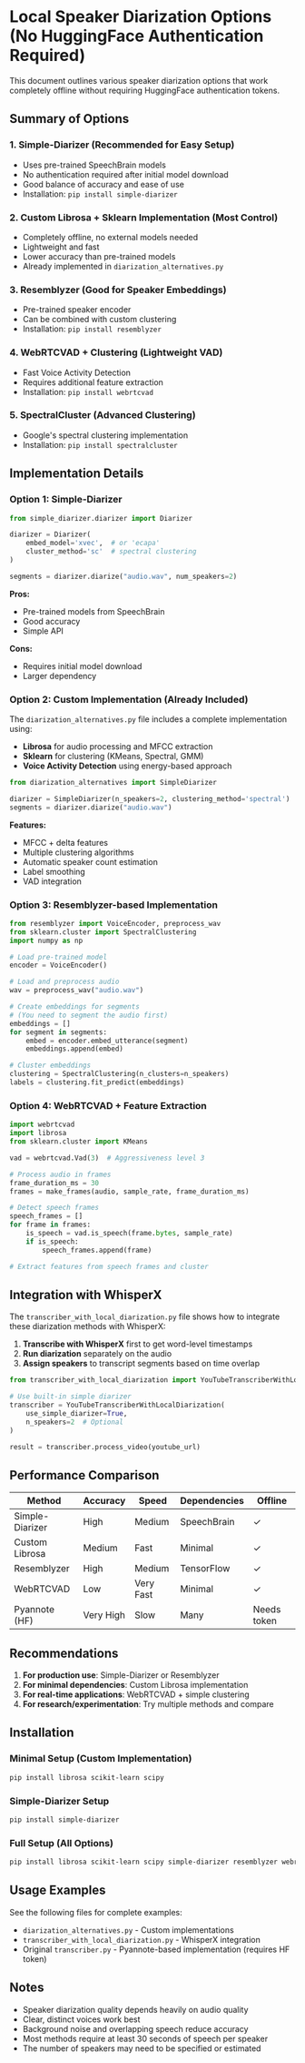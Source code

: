 # Local Speaker Diarization Options (No HuggingFace Authentication Required)

This document outlines various speaker diarization options that work completely offline without requiring HuggingFace authentication tokens.

## Summary of Options

### 1. **Simple-Diarizer** (Recommended for Easy Setup)
- Uses pre-trained SpeechBrain models
- No authentication required after initial model download
- Good balance of accuracy and ease of use
- Installation: `pip install simple-diarizer`

### 2. **Custom Librosa + Sklearn Implementation** (Most Control)
- Completely offline, no external models needed
- Lightweight and fast
- Lower accuracy than pre-trained models
- Already implemented in `diarization_alternatives.py`

### 3. **Resemblyzer** (Good for Speaker Embeddings)
- Pre-trained speaker encoder
- Can be combined with custom clustering
- Installation: `pip install resemblyzer`

### 4. **WebRTCVAD + Clustering** (Lightweight VAD)
- Fast Voice Activity Detection
- Requires additional feature extraction
- Installation: `pip install webrtcvad`

### 5. **SpectralCluster** (Advanced Clustering)
- Google's spectral clustering implementation
- Installation: `pip install spectralcluster`

## Implementation Details

### Option 1: Simple-Diarizer

```python
from simple_diarizer.diarizer import Diarizer

diarizer = Diarizer(
    embed_model='xvec',  # or 'ecapa' 
    cluster_method='sc'  # spectral clustering
)

segments = diarizer.diarize("audio.wav", num_speakers=2)
```

**Pros:**
- Pre-trained models from SpeechBrain
- Good accuracy
- Simple API

**Cons:**
- Requires initial model download
- Larger dependency

### Option 2: Custom Implementation (Already Included)

The `diarization_alternatives.py` file includes a complete implementation using:
- **Librosa** for audio processing and MFCC extraction
- **Sklearn** for clustering (KMeans, Spectral, GMM)
- **Voice Activity Detection** using energy-based approach

```python
from diarization_alternatives import SimpleDiarizer

diarizer = SimpleDiarizer(n_speakers=2, clustering_method='spectral')
segments = diarizer.diarize("audio.wav")
```

**Features:**
- MFCC + delta features
- Multiple clustering algorithms
- Automatic speaker count estimation
- Label smoothing
- VAD integration

### Option 3: Resemblyzer-based Implementation

```python
from resemblyzer import VoiceEncoder, preprocess_wav
from sklearn.cluster import SpectralClustering
import numpy as np

# Load pre-trained model
encoder = VoiceEncoder()

# Load and preprocess audio
wav = preprocess_wav("audio.wav")

# Create embeddings for segments
# (You need to segment the audio first)
embeddings = []
for segment in segments:
    embed = encoder.embed_utterance(segment)
    embeddings.append(embed)

# Cluster embeddings
clustering = SpectralClustering(n_clusters=n_speakers)
labels = clustering.fit_predict(embeddings)
```

### Option 4: WebRTCVAD + Feature Extraction

```python
import webrtcvad
import librosa
from sklearn.cluster import KMeans

vad = webrtcvad.Vad(3)  # Aggressiveness level 3

# Process audio in frames
frame_duration_ms = 30
frames = make_frames(audio, sample_rate, frame_duration_ms)

# Detect speech frames
speech_frames = []
for frame in frames:
    is_speech = vad.is_speech(frame.bytes, sample_rate)
    if is_speech:
        speech_frames.append(frame)

# Extract features from speech frames and cluster
```

## Integration with WhisperX

The `transcriber_with_local_diarization.py` file shows how to integrate these diarization methods with WhisperX:

1. **Transcribe with WhisperX** first to get word-level timestamps
2. **Run diarization** separately on the audio
3. **Assign speakers** to transcript segments based on time overlap

```python
from transcriber_with_local_diarization import YouTubeTranscriberWithLocalDiarization

# Use built-in simple diarizer
transcriber = YouTubeTranscriberWithLocalDiarization(
    use_simple_diarizer=True,
    n_speakers=2  # Optional
)

result = transcriber.process_video(youtube_url)
```

## Performance Comparison

| Method | Accuracy | Speed | Dependencies | Offline |
|--------|----------|-------|--------------|---------|
| Simple-Diarizer | High | Medium | SpeechBrain | ✓ |
| Custom Librosa | Medium | Fast | Minimal | ✓ |
| Resemblyzer | High | Medium | TensorFlow | ✓ |
| WebRTCVAD | Low | Very Fast | Minimal | ✓ |
| Pyannote (HF) | Very High | Slow | Many | Needs token |

## Recommendations

1. **For production use**: Simple-Diarizer or Resemblyzer
2. **For minimal dependencies**: Custom Librosa implementation
3. **For real-time applications**: WebRTCVAD + simple clustering
4. **For research/experimentation**: Try multiple methods and compare

## Installation

### Minimal Setup (Custom Implementation)
```bash
pip install librosa scikit-learn scipy
```

### Simple-Diarizer Setup
```bash
pip install simple-diarizer
```

### Full Setup (All Options)
```bash
pip install librosa scikit-learn scipy simple-diarizer resemblyzer webrtcvad spectralcluster
```

## Usage Examples

See the following files for complete examples:
- `diarization_alternatives.py` - Custom implementations
- `transcriber_with_local_diarization.py` - WhisperX integration
- Original `transcriber.py` - Pyannote-based implementation (requires HF token)

## Notes

- Speaker diarization quality depends heavily on audio quality
- Clear, distinct voices work best
- Background noise and overlapping speech reduce accuracy
- Most methods require at least 30 seconds of speech per speaker
- The number of speakers may need to be specified or estimated